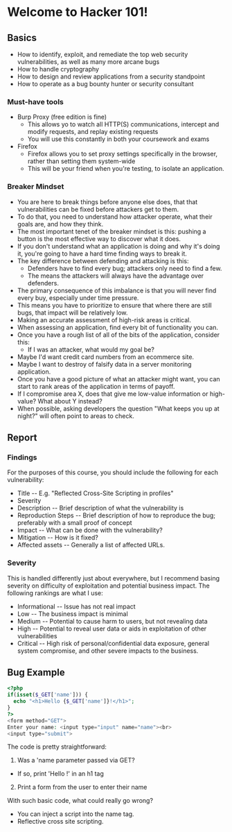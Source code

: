 # Welcome to Hacker 101! 

## Basics

* How to identify, exploit, and remediate the top web security
  vulnerabilities, as well as many more arcane bugs
* How to handle cryptography
* How to design and review applications from a security standpoint
* How to operate as a bug bounty hunter or security consultant

### Must-have tools

* Burp Proxy (free edition is fine)
  - This allows yo to watch all HTTP(S) communications, intercept and
    modify requests, and replay existing requests
  - You will use this constantly in both your coursework and exams
* Firefox
  - Firefox allows you to set proxy settings specifically in the
    browser, rather than setting them system-wide
  - This will be your friend when you're testing, to isolate an
    application. 

### Breaker Mindset

* You are here to break things before anyone else does, that that
  vulnerabilities can be fixed before attackers get to them.
* To do that, you need to understand how attacker operate, what their
  goals are, and how they think.
* The most important tenet of the breaker mindset is this: pushing a
  button is the most effective way to discover what it does.
* If you don't understand what an application is doing and why it's
  doing it, you're going to have a hard time finding ways to break it.
* The key difference between defending and attacking is this:
  - Defenders have to find every bug; attackers only need to find a few.
  - The means the attackers will always have the advantage over
    defenders.
* The primary consequence of this imbalance is that you will never find
  every buy, especially under time pressure.
* This means you have to prioritize to ensure that where there are still
  bugs, that impact will be relatively low.
* Making an accurate assessment of high-risk areas is critical.
* When assessing an application, find every bit of functionality you
  can.
* Once you have a rough list of all of the bits of the application,
  consider this:
  - If I was an attacker, what would my goal be?
* Maybe I'd want credit card numbers from an ecommerce site.
* Maybe I want to destroy of falsify data in a server monitoring
  application.
* Once you have a good picture of what an attacker might want, you can
  start to rank areas of the application in terms of payoff.
* If I compromise area X, does that give me low-value information or
  high-value? What about Y instead?
* When possible, asking developers the question "What keeps you up at
  night?" will often point to areas to check.

## Report

### Findings

For the purposes of this course, you should include the following for
each vulnerability:

* Title -- E.g. "Reflected Cross-Site Scripting in profiles"
* Severity
* Description -- Brief description of what the vulnerability is
* Reproduction Steps -- Brief description of how to reproduce the bug;
  preferably with a small proof of concept
* Impact -- What can be done with the vulnerability?
* Mitigation -- How is it fixed?
* Affected assets -- Generally a list of affected URLs.

### Severity

This is handled differently just about everywhere, but I recommend
basing severity on difficulty of exploitation and potential business
impact. The following rankings are what I use:

* Informational -- Issue has not real impact
* Low -- The business impact is minimal
* Medium -- Potential to cause harm to users, but not revealing data
* High -- Potential to reveal user data or aids in exploitation of other
  vulnerabilities
* Critical -- High risk of personal/confidential data exposure, general
  system compromise, and other severe impacts to the business.

## Bug Example

```php
<?php
if(isset($_GET['name'])) {
  echo "<h1>Hello {$_GET['name']}!</h1>";
}
?>
<form method="GET">
Enter your name: <input type="input" name="name"><br>
<input type="submit">
```

The code is pretty straightforward:

1. Was a 'name parameter passed via GET?
  * If so, print 'Hello <name>!' in an h1 tag
2. Print a form from the user to enter their name

With such basic code, what could really go wrong?

* You can inject a script into the name tag.
* Reflective cross site scripting.

